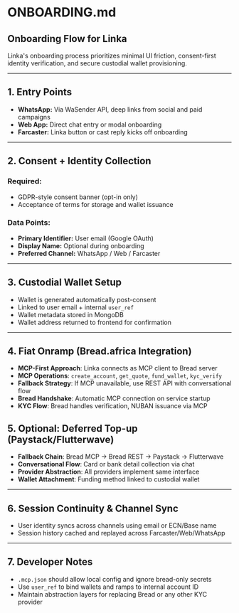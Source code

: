 # ONBOARDING.md

## Onboarding Flow for Linka

Linka's onboarding process prioritizes minimal UI friction, consent-first identity verification, and secure custodial wallet provisioning.

---

## 1. Entry Points

* **WhatsApp:** Via WaSender API, deep links from social and paid campaigns
* **Web App:** Direct chat entry or modal onboarding
* **Farcaster:** Linka button or cast reply kicks off onboarding

---

## 2. Consent + Identity Collection

### Required:

* GDPR-style consent banner (opt-in only)
* Acceptance of terms for storage and wallet issuance

### Data Points:

* **Primary Identifier:** User email (Google OAuth)
* **Display Name:** Optional during onboarding
* **Preferred Channel:** WhatsApp / Web / Farcaster

---

## 3. Custodial Wallet Setup

* Wallet is generated automatically post-consent
* Linked to user email + internal `user_ref`
* Wallet metadata stored in MongoDB
* Wallet address returned to frontend for confirmation

---

## 4. Fiat Onramp (Bread.africa Integration)

* **MCP-First Approach**: Linka connects as MCP client to Bread server
* **MCP Operations**: `create_account`, `get_quote`, `fund_wallet`, `kyc_verify`
* **Fallback Strategy**: If MCP unavailable, use REST API with conversational flow
* **Bread Handshake**: Automatic MCP connection on service startup
* **KYC Flow**: Bread handles verification, NUBAN issuance via MCP

## 5. Optional: Deferred Top-up (Paystack/Flutterwave)

* **Fallback Chain**: Bread MCP → Bread REST → Paystack → Flutterwave
* **Conversational Flow**: Card or bank detail collection via chat
* **Provider Abstraction**: All providers implement same interface
* **Wallet Attachment**: Funding method linked to custodial wallet

---

## 6. Session Continuity & Channel Sync

* User identity syncs across channels using email or ECN/Base name
* Session history cached and replayed across Farcaster/Web/WhatsApp

---

## 7. Developer Notes

* `.mcp.json` should allow local config and ignore bread-only secrets
* Use `user_ref` to bind wallets and ramps to internal account ID
* Maintain abstraction layers for replacing Bread or any other KYC provider
